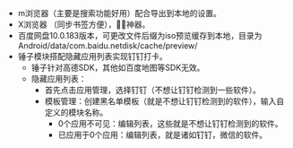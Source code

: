 - m浏览器（主要是搜索功能好用）配合导出到本地的设置。
- X浏览器 （同步书签方便），🐍🐍神器。
- 百度网盘10.0.183版本，可更改文件后缀为iso预览缓存到本地，目录为Android/data/com.baidu.netdisk/cache/preview/
- 锤子模块搭配隐藏应用列表实现钉钉打卡。
  - 锤子针对高德SDK，其他如百度地图等SDK无效。
  - 隐藏应用列表：
    - 首先点击应用管理，选择钉钉（不想让钉钉检测到一些软件）。
    - 模板管理：创建黑名单模板（就是不想让钉钉检测到的软件），输入自定义的模块名称。
      - 0个应用不可见：编辑列表，这些就是不想让钉钉检测到的软件。
      - 已应用于0个应用：编辑列表，就是诸如钉钉，微信的软件。
